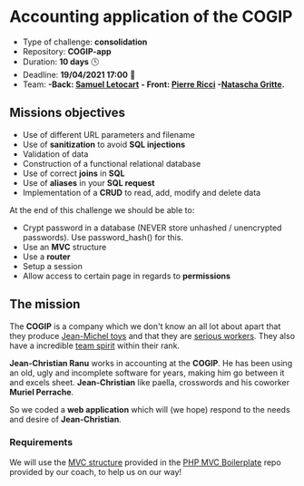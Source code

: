 # Accounting application of the COGIP

- Type of challenge: **consolidation**
- Repository: **COGIP-app**
- Duration: **10 days** 🕓
- Deadline: **19/04/2021 17:00** 🔔
- Team: **-Back: [Samuel Letocart](https://github.com/AnonyMouse97)**
  **- Front: [Pierre Ricci](https://github.com/RicciPierre)**
  **-[Natascha Gritte](https://github.com/Dhaibuna).**

## Missions objectives

- Use of different URL parameters and filename
- Use of **sanitization** to avoid **SQL injections**
- Validation of data
- Construction of a functional relational database
- Use of correct **joins** in **SQL**
- Use of **aliases** in your **SQL request**
- Implementation of a **CRUD** to read, add, modify and delete data

At the end of this challenge we should be able to:

- Crypt password in a database (NEVER store unhashed / unencrypted passwords). Use password_hash() for this.
- Use an **MVC** structure
- Use a **router**
- Setup a session
- Allow access to certain page in regards to **permissions**

## The mission

The **COGIP** is a company which we don't know an all lot about apart that they
produce [Jean-Michel toys](https://www.youtube.com/watch?v=0OvPEqQ4KxQ) and that they are [serious workers](https://www.youtube.com/watch?v=Wffdzdjuyq0). They also have a incredible [team spirit](https://youtu.be/wywQGe0N96Q?t=6) within their rank.

**Jean-Christian Ranu** works in accounting at the **COGIP**. He has been using an
old, ugly and incomplete software for years, making him go between it and excels
sheet. **Jean-Christian** like paella, crosswords and his coworker **Muriel Perrache**.

So we coded a **web application** which will (we hope) respond to the needs and
desire of **Jean-Christian**.

### Requirements

We will use the [MVC structure](https://en.wikipedia.org/wiki/Model%E2%80%93view%E2%80%93controller) provided in the [PHP MVC Boilerplate](https://github.com/NicolasJamar/php-mvc-boileplate) repo provided by our coach, to help us on our way!
